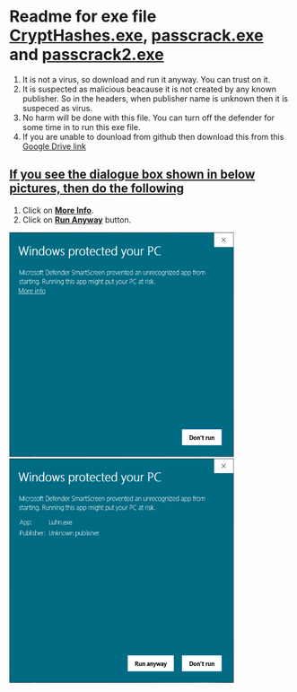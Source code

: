 # Readme for exe file <a href="https://github.com/AnshVaid4/Python/blob/master/Login%20password%20cracking/For%20Windows/CryptHashes.exe">CryptHashes.exe</a>, <a href="https://github.com/AnshVaid4/Python/blob/master/Login%20password%20cracking/For%20Windows/passcrack.exe">passcrack.exe</a> and <a href="https://github.com/AnshVaid4/Python/blob/master/Login%20password%20cracking/For%20Windows/passcrack2.exe">passcrack2.exe</a>
1. It is not a virus, so download and run it anyway. You can trust on it.
2. It is suspected as malicious beacause it is not created by any known publisher. So in the headers, when publisher name is unknown then it is suspeced as virus.
3. No harm will be done with this file. You can turn off the defender for some time in to run this exe file.
4. If you are unable to dounload from github then download this from this <a href="https://drive.google.com/drive/folders/1nGhGq1t-Tfr_hlO29AFbxVDF66I4-H_A?usp=sharing">Google Drive link </a>

## <u>If you see the dialogue box shown in below pictures, then do the following</u>
1. Click on <u><b>More Info</b></u>.
2. Click on <u><b>Run Anyway</b></u> button.


<centre><img src="https://github.com/AnshVaid4/Python/blob/master/Luhn%20algorithm/readme_assets/D1.PNG" height="400" width="400"></centre>
<centre><img src="https://github.com/AnshVaid4/Python/blob/master/Luhn%20algorithm/readme_assets/D2.PNG" height="400" width="400"></centre>


